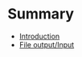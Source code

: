 # Summary

* [Introduction](README.md)
* [File output/Input](d30c_c77c_c785_cd9c_b825_acfc_c81c.md)

